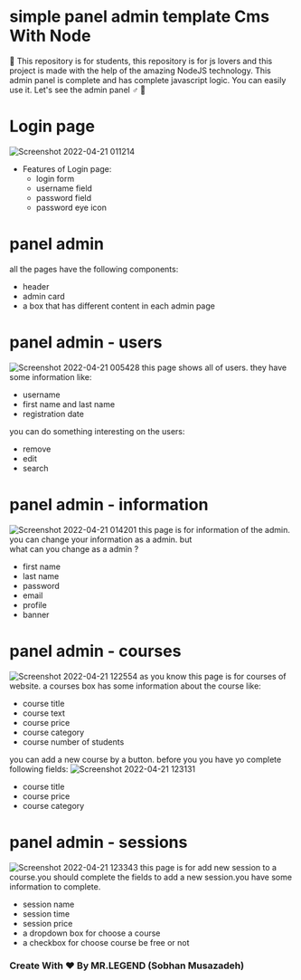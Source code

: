 # simple panel admin template Cms With Node
📍 This repository is for students, this repository is for js lovers and this project is made with the help of the amazing NodeJS technology. This admin panel is complete and has complete javascript logic. You can easily use it.
Let's see the admin panel ♂️ 🏃
# Login page
![Screenshot 2022-04-21 011214](https://user-images.githubusercontent.com/89915857/164319276-6399e8e5-7a0f-453b-84a9-aec145199423.png)
- Features of Login page:
  - login form
  - username field
  - password field
  - password eye icon
# panel admin
all the pages have the following components:
- header 
- admin card
- a box that has different content in each admin page
# panel admin - users
![Screenshot 2022-04-21 005428](https://user-images.githubusercontent.com/89915857/164319687-de11a3d2-c163-4b5f-b9d1-58c70c7afda7.png)
this page shows all of users. they have some information like: 
- username
- first name and last name
- registration date <br>

you can do something interesting on the users:
- remove
- edit
- search 
# panel admin - information
![Screenshot 2022-04-21 014201](https://user-images.githubusercontent.com/89915857/164323796-f7d6a292-6ba2-4191-9d1d-cece59769bf1.png)
this page is for information of the admin. you can change your information as a admin. but <br> 
what can you change as a admin ? 
- first name
- last name
- password
- email
- profile 
- banner 
# panel admin - courses
![Screenshot 2022-04-21 122554](https://user-images.githubusercontent.com/89915857/164407323-c8182f7b-9bfa-415f-a642-6fdc42c7244a.png)
as you know this page is for courses of website. a courses box has some information about the course like:
- course title
- course text
- course price
- course category
- course number of students

you can add a new course by a button. before you you have yo complete following fields:
![Screenshot 2022-04-21 123131](https://user-images.githubusercontent.com/89915857/164408398-62d397de-1d32-4b93-aa2e-b9d8c23c2eca.png)
- course title
- course price
- course category
# panel admin - sessions
![Screenshot 2022-04-21 123343](https://user-images.githubusercontent.com/89915857/164408790-3e8e42cd-ba3d-41db-a49a-13deab4c10ce.png)
this page is for add new session to a course.you should complete the fields to add a new session.you have some information to complete.
- session name 
- session time
- session price
- a dropdown box for choose a course
- a checkbox for choose course be free or not


### Create With ❤️ By MR.LEGEND (Sobhan Musazadeh)
